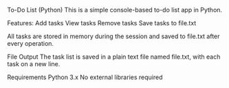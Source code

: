 To-Do List (Python)
This is a simple console-based to-do list app in Python.

Features:
Add tasks
View tasks
Remove tasks
Save tasks to file.txt

All tasks are stored in memory during the session and saved to file.txt after every operation.

  File Output
The task list is saved in a plain text file named file.txt, with each task on a new line.

Requirements
 Python 3.x
 No external libraries required
